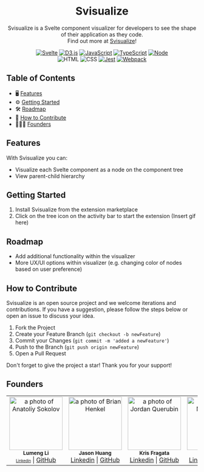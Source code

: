 <div align="center">
   <!-- PROJECT LOGO -->
  <h1 align="center"><b>Svisualize</b></h1>
</div>

<p align="center">
Svisualize is a Svelte component visualizer for developers to see the shape of their application as they code. <br/>Find out more at <a href="">Svisualize</a>!
<br/>
</p>

<div align='center'>

[![Svelte](https://img.shields.io/badge/Svelte-4A4A55?style=for-the-badge&logo=svelte&logoColor=FF3E00)](https://svelte.dev/)
[![D3.js](https://img.shields.io/badge/d3%20js-F9A03C?style=for-the-badge&logo=d3.js&logoColor=white)](https://d3js.org/)
[![JavaScript](https://img.shields.io/badge/javascript-yellow?style=for-the-badge&logo=javascript&logoColor=white)](https://www.javascript.com/)
[![TypeScript](https://img.shields.io/badge/TypeScript-blue?style=for-the-badge&logo=typescript&logoColor=white)](https://www.typescriptlang.org/)
[![Node](https://img.shields.io/badge/-node-339933?style=for-the-badge&logo=node.js&logoColor=white)](https://nodejs.org/en)
<br/>![HTML](https://img.shields.io/badge/HTML5-E34F26?style=for-the-badge&logo=html5&logoColor=white)
![CSS](https://img.shields.io/badge/CSS3-1572B6?style=for-the-badge&logo=css3&logoColor=white)
[![Jest](https://img.shields.io/badge/Jest-900C3F?style=for-the-badge&logo=jest&logoColor=white)](https://jestjs.io/)
[![Webpack](https://img.shields.io/badge/Webpack-grey?style=for-the-badge&logo=webpack&logoColor=7DF9FF)](https://jestjs.io/)

</div>

## Table of Contents

- 🖥️ [Features](#features)
- ⚙️ [Getting Started](#getting-started)
- 🛠 [Roadmap](#roadmap)
- 🔗 [How to Contribute](#how-to-contribute)
- 👩🏻‍💻 [Founders](#founders)

## Features

With Svisualize you can:

- Visualize each Svelte component as a node on the component tree
- View parent-child hierarchy

## Getting Started

1. Install Svisualize from the extension marketplace
2. Click on the tree icon on the activity bar to start the extension
(Insert gif here)

## Roadmap

- Add additional functionality within the visualizer
- More UX/UI options within visualizer (e.g. changing color of nodes based on user preference)

## How to Contribute

Svisualize is an open source project and we welcome iterations and contributions. If you have a suggestion, please follow the steps below or open an issue to discuss your idea. 

1. Fork the Project
2. Create your Feature Branch (`git checkout -b newFeature`)
3. Commit your Changes (`git commit -m 'added a newFeature'`)
4. Push to the Branch (`git push origin newFeature`)
5. Open a Pull Request

Don't forget to give the project a star! Thank you for your support!

## Founders

<table>
  <tr>
    <td align="center">
      <img src="https://github.com/lumengli7.png" width="140px;" alt="a photo of Anatoliy Sokolov"/>
      <br />
      <sub><b>Lumeng Li</b></sub>
      <br />
      <a href="" style="font-size: 10px;">Linkedin</a> |
      <a href="https://github.com/lumengli7">GitHub</a>
    </td>
     <td align="center">
      <img src="https://github.com/itsdayson.png" width="140px;" alt="a photo of Brian Henkel"/>
      <br />
      <sub><b>Jason Huang</b></sub>
      <br />
      <a href="https://www.linkedin.com">Linkedin</a> |
      <a href="https://github.com/itsdayson">GitHub</a>
    </td> <td align="center">
      <img src="https://github.com/krisfragata.png" width="140px;" alt="a photo of Jordan Querubin"/>
      <br />
      <sub><b>Kris Fragata</b></sub>
      <br />
      <a href="https://www.linkedin.com">Linkedin</a> |
      <a href="https://github.com/krisfragata">GitHub</a>
    </td> <td align="center">
      <img src="https://github.com/calebbelkin.png" width="140px;" alt="a photo of Nathan Peel"/>
      <br />
      <sub><b>Caleb Belkin</b></sub>
      <br />
      <a href="https://www.linkedin.com">Linkedin</a> |
      <a href="https://github.com/calebbelkin">GitHub</a>
    </td>     
  </tr>
</table>
